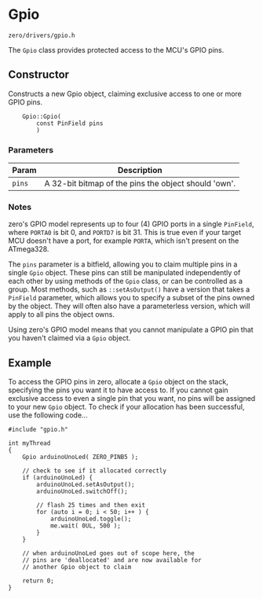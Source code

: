 # Gpio
```zero/drivers/gpio.h```

The ```Gpio``` class provides protected access to the MCU's GPIO pins.

## Constructor
Constructs a new Gpio object, claiming exclusive access to one or more GPIO pins.

```
    Gpio::Gpio(
        const PinField pins
        )
```
### Parameters
|Param|Description|
|-----|-----------|
|```pins```|A 32-bit bitmap of the pins the object should 'own'.|

### Notes
zero's GPIO model represents up to four (4) GPIO ports in a single ```PinField```, where ```PORTA0``` is bit 0, and ```PORTD7``` is bit 31. This is true even if your target MCU doesn't have a port, for example ```PORTA```, which isn't present on the ATmega328.

The ```pins``` parameter is a bitfield, allowing you to claim multiple pins in a single ```Gpio``` object. These pins can still be manipulated independently of each other by using methods of the ```Gpio``` class, or can be controlled as a group. Most methods, such as ```::setAsOutput()``` have a version that takes a ```PinField``` parameter, which allows you to specify a subset of the pins owned by the object. They will often also have a parameterless version, which will apply to all pins the object owns.

Using zero's GPIO model means that you cannot manipulate a GPIO pin that you haven't claimed via a ```Gpio``` object.

## Example
To access the GPIO pins in zero, allocate a ```Gpio``` object on the stack, specifying the pins you want it to have access to. If you cannot gain exclusive access to even a single pin that you want, no pins will be assigned to your new ```Gpio``` object. To check if your allocation has been successful, use the following code...
```
#include "gpio.h"

int myThread
{
    Gpio arduinoUnoLed( ZERO_PINB5 );

    // check to see if it allocated correctly
    if (arduinoUnoLed) {
        arduinoUnoLed.setAsOutput();
        arduinoUnoLed.switchOff();

        // flash 25 times and then exit
        for (auto i = 0; i < 50; i++ ) {
            arduinoUnoLed.toggle();
            me.wait( 0UL, 500 );
        }
    }

    // when arduinoUnoLed goes out of scope here, the
    // pins are 'deallocated' and are now available for
    // another Gpio object to claim

    return 0;
}
```

